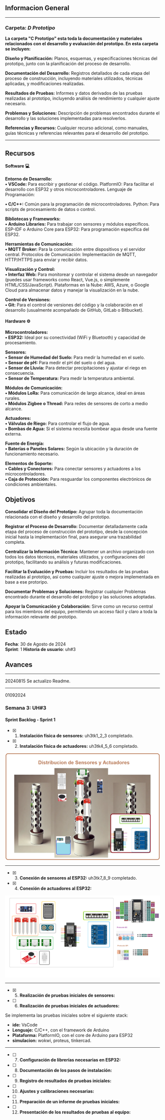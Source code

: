 ## Informacion General
***
### Carpeta: ***D Prototipo*** 

__La carpeta "C Prototipo" esta toda la documentación y materiales relacionados con el desarrollo y evaluación del prototipo. En esta carpeta se incluyen:__  

__Diseño y Planificación:__ Planos, esquemas, y especificaciones técnicas del prototipo, junto con la planificación del proceso de desarrollo.    

__Documentación del Desarrollo:__ Registros detallados de cada etapa del proceso de construcción, incluyendo materiales utilizados, técnicas aplicadas, y modificaciones realizadas.  

__Resultados de Pruebas:__ Informes y datos derivados de las pruebas realizadas al prototipo, incluyendo análisis de rendimiento y cualquier ajuste necesario.  

__Problemas y Soluciones:__ Descripción de problemas encontrados durante el desarrollo y las soluciones implementadas para resolverlos.  

__Referencias y Recursos:__ Cualquier recurso adicional, como manuales, guías técnicas y referencias relevantes para el desarrollo del prototipo.
***


## Recursos
#### Software 💻

**Entorno de Desarrollo:**  
**• VSCode:** Para escribir y gestionar el código.
PlatformIO: Para facilitar el desarrollo con ESP32 y otros microcontroladores.
Lenguaje de Programación:

**• C/C++:** Común para la programación de microcontroladores.
Python: Para scripts de procesamiento de datos o control.

**Bibliotecas y Frameworks:**  
**• Arduino Libraries:** Para trabajar con sensores y módulos específicos.
ESP-IDF o Arduino Core para ESP32: Para programación específica del ESP32.  

**Herramientas de Comunicación:**  
**• MQTT Broker:** Para la comunicación entre dispositivos y el servidor central.
Protocolos de Comunicación: Implementación de MQTT, HTTP/HTTPS para enviar y recibir datos.

**Visualización y Control:**  
**• Interfaz Web:** Para monitorear y controlar el sistema desde un navegador (puedes usar frameworks como React, Vue.js, o simplemente HTML/CSS/JavaScript).
Plataformas en la Nube: AWS, Azure, o Google Cloud para almacenar datos y manejar la visualización en la nube.

**Control de Versiones:**  
**• Git:** Para el control de versiones del código y la colaboración en el desarrollo (usualmente acompañado de GitHub, GitLab o Bitbucket).


#### Hardware ⚙

**Microcontroladores:**  
**• ESP32:** Ideal por su conectividad (WiFi y Bluetooth) y capacidad de procesamiento.

**Sensores:**  
**• Sensor de Humedad del Suelo:** Para medir la humedad en el suelo.  
**• Sensor de pH:** Para medir el pH del suelo o del agua.  
**• Sensor de Lluvia:** Para detectar precipitaciones y ajustar el riego en consecuencia.  
**• Sensor de Temperatura:** Para medir la temperatura ambiental.

**Módulos de Comunicación:**  
**• Módulos LoRa:** Para comunicación de largo alcance, ideal en áreas rurales.  
**• Módulos Zigbee o Thread:** Para redes de sensores de corto a medio alcance.  

**Actuadores:**  
**• Válvulas de Riego:** Para controlar el flujo de agua.  
**• Bombas de Agua:** Si el sistema necesita bombear agua desde una fuente externa.

**Fuente de Energía:**  
**• Baterías o Paneles Solares:** Según la ubicación y la duración de funcionamiento necesario.

**Elementos de Soporte:**  
**• Cables y Conectores:** Para conectar sensores y actuadores a los microcontroladores.  
**• Caja de Protección:** Para resguardar los componentes electrónicos de condiciones ambientales.

## Objetivos

__Consolidar el Diseño del Prototipo:__ Agrupar toda la documentación relacionada con el diseño y desarrollo del prototipo.  

__Registrar el Proceso de Desarrollo:__ Documentar detalladamente cada etapa del proceso de construcción del prototipo, desde la concepción inicial hasta la implementación final, para asegurar una trazabilidad completa.

__Centralizar la Información Técnica:__ Mantener un archivo organizado con todos los datos técnicos, materiales utilizados, y configuraciones del prototipo, facilitando su análisis y futuras modificaciones.  

__Facilitar la Evaluación y Pruebas:__ Incluir los resultados de las pruebas realizadas al prototipo, así como cualquier ajuste o mejora implementada en base a ese protoripo.

__Documentar Problemas y Soluciones:__ Registrar cualquier Problemas encontrado durante el desarrollo del prototipo y las soluciones adoptadas.

__Apoyar la Comunicación y Colaboración:__ Sirve como un recurso central para los miembros del equipo, permitiendo un acceso fácil y claro a toda la información relevante del prototipo.  

## Estado
**Fecha**: 30 de Agosto de 2024  
**Sprint**: 1
**Historia de usuario**: uh#3  

## Avances 
***
20240815
Se actualizo Readme.  

*** 
01092024  
### Semana 3: UH#3 
#### Sprint Backlog - Sprint 1

- [x] 1. **Instalación física de sensores:** uh3tk1_2_3 completado. 
- [x] 2. **Instalación física de actuadores:** uh3tk4_5_6 completado.  
  
![Distribucion](../E%20recursos/Instalacion%20Fisica%20de%20Sensores%20y%20Actuadores.png)  
***  
  
- [x] 3. **Conexión de sensores al ESP32:** uh3tk7_8_9 completado.
- [x] 4. **Conexión de actuadores al ESP32:**  
  
![Conexiones](../E%20recursos/Conexion%20fp_controlador_cultivo.png)  
***  
  
- [x] 5. **Realización de pruebas iniciales de sensores:**
- [ ] 6. **Realización de pruebas iniciales de actuadores:**  

Se implementa las pruebas iniciales sobre el siguiente stack: 
- **ide:** VsCode
- **Lenguaje:** C/C++, con el framework de Arduino
- **Plataforma:** PlatformIO, con el core de Arduino para ESP32
- **simulacion:** wokwi, proteus, tinkercad.  

---  
- [ ] 7. **Configuración de librerías necesarias en ESP32:**
- [ ] 8. **Documentación de los pasos de instalación:**
- [ ] 9. **Registro de resultados de pruebas iniciales:**
- [ ] 10. **Ajustes y calibraciones necesarias:**
- [ ] 11. **Preparación de un informe de pruebas iniciales:**
- [ ] 12. **Presentación de los resultados de pruebas al equipo:**


